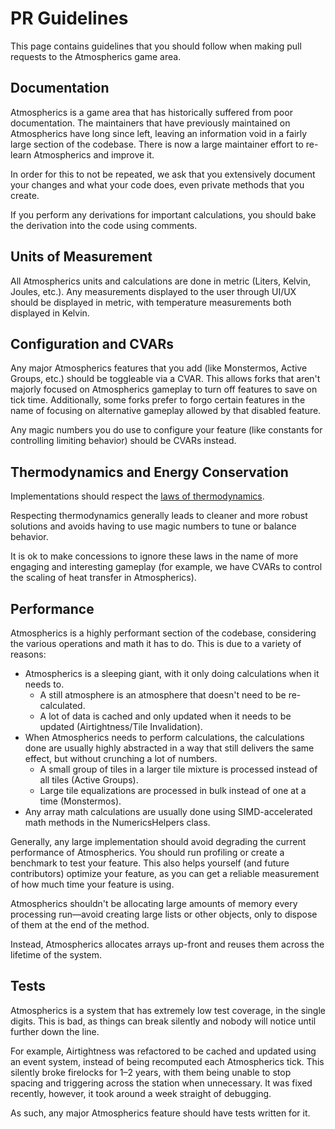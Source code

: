 # PR Guidelines
This page contains guidelines that you should follow when making pull requests to the Atmospherics game area.

## Documentation
Atmospherics is a game area that has historically suffered from poor documentation.
The maintainers that have previously maintained on Atmospherics have long since left, leaving an information void in a fairly large section of the codebase.
There is now a large maintainer effort to re-learn Atmospherics and improve it.

In order for this to not be repeated, we ask that you extensively document your changes and what your code does, even private methods that you create.

If you perform any derivations for important calculations, you should bake the derivation into the code using comments.

## Units of Measurement
All Atmospherics units and calculations are done in metric (Liters, Kelvin, Joules, etc.).
Any measurements displayed to the user through UI/UX should be displayed in metric, with temperature measurements both displayed in Kelvin.

## Configuration and CVARs
Any major Atmospherics features that you add (like Monstermos, Active Groups, etc.) should be toggleable via a CVAR.
This allows forks that aren't majorly focused on Atmospherics gameplay to turn off features to save on tick time.
Additionally, some forks prefer to forgo certain features in the name of focusing on alternative gameplay allowed by that disabled feature.

Any magic numbers you do use to configure your feature (like constants for controlling limiting behavior) should be CVARs instead.

## Thermodynamics and Energy Conservation
Implementations should respect the [laws of thermodynamics](https://en.wikipedia.org/wiki/Laws_of_thermodynamics).

Respecting thermodynamics generally leads to cleaner and more robust solutions and avoids having to use magic numbers to tune or balance behavior.

It is ok to make concessions to ignore these laws in the name of more engaging and interesting gameplay (for example, we have CVARs to control the scaling of heat transfer in Atmospherics).

## Performance
Atmospherics is a highly performant section of the codebase, considering the various operations and math it has to do.
This is due to a variety of reasons:
- Atmospherics is a sleeping giant, with it only doing calculations when it needs to.
  - A still atmosphere is an atmosphere that doesn't need to be re-calculated.
  - A lot of data is cached and only updated when it needs to be updated (Airtightness/Tile Invalidation).
- When Atmospherics needs to perform calculations, the calculations done are usually highly abstracted in a way that still delivers the same effect, but without crunching a lot of numbers.
  - A small group of tiles in a larger tile mixture is processed instead of all tiles (Active Groups).
  - Large tile equalizations are processed in bulk instead of one at a time (Monstermos).
- Any array math calculations are usually done using SIMD-accelerated math methods in the NumericsHelpers class.

Generally, any large implementation should avoid degrading the current performance of Atmospherics.
You should run profiling or create a benchmark to test your feature.
This also helps yourself (and future contributors) optimize your feature, as you can get a reliable measurement of how much time your feature is using.

Atmospherics shouldn't be allocating large amounts of memory every processing run—avoid creating large lists or other objects, only to dispose of them at the end of the method.

Instead, Atmospherics allocates arrays up-front and reuses them across the lifetime of the system.

## Tests
Atmospherics is a system that has extremely low test coverage, in the single digits.
This is bad, as things can break silently and nobody will notice until further down the line.

For example, Airtightness was refactored to be cached and updated using an event system, instead of being recomputed each Atmospherics tick.
This silently broke firelocks for 1–2 years, with them being unable to stop spacing and triggering across the station when unnecessary.
It was fixed recently, however, it took around a week straight of debugging.

As such, any major Atmospherics feature should have tests written for it.